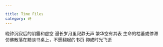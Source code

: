 ```yaml
---

title: Time Files
category: 诗
---
```



晚钟沉寂后的阴霾和虚空 
漫长岁月里寂静无声 
繁华空有其表 
生命的枯萎或停滞 
仿佛散落在黯淡书桌上，不愿翻起的书页 
抑或时光飞逝 


